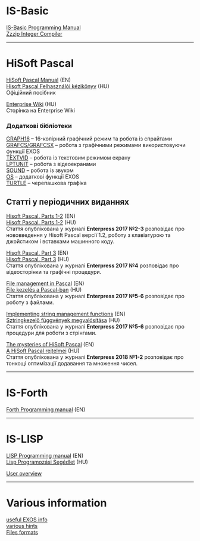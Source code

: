 # IS-Basic
[IS-Basic Programming Manual](is-basic_man-en/pr-is-basic.md)  
[Zzzip Integer Compiler](zzzip/zzzip-compiler.md)  

----  

# HiSoft Pascal
[HiSoft Pascal Manual](hisoft-pascal_man-en/pr-hspascal.md) (EN)  
[Hisoft Pascal Felhasználói kézikönyv](http://ep128.hu/Ep_Util/Hisoft_Pascal.htm) (HU)  
Офіційний посібник

[Enterprise Wiki](https://wiki.enterpriseforever.com/index.php?title=HiSoft_Pascal) (HU)  
Сторінка на Enterprise Wiki

### Додаткові бібліотеки
[GRAPH16](hisoft-pascal-hpu/graph16.hpu.md) – 16-колірний графічний режим та робота із спрайтами  
[GRAFCS/GRAFCSX](hisoft-pascal-hpu/grafcs.hpu.md) – робота з графічними режимами використовуючи функції EXOS  
[TEXTVID](hisoft-pascal-hpu/textvid.hpu.md) – робота із текстовим режимом екрану  
[LPTUNIT](hisoft-pascal-hpu/lptunit.hpu.md) – робота з відеоекранами  
[SOUND](hisoft-pascal-hpu/sound.hpu.md) – робота із звуком  
[OS](hisoft-pascal-hpu/os.hpu.md) – додаткові функції EXOS  
[TURTLE](hisoft-pascal-hpu/turtle.hpu.md) – черепашкова графіка  

## Статті у періодичних виданнях

[Hisoft Pascal. Parts 1-2](hisoft-pascal_enterpress/enterpress2017-2-3_en.md) (EN)  
[Hisoft Pascal. Parts 1-2](http://enterprise.iko.hu/magazines/Enterpress_2017_per_2-3.pdf#page=10) (HU)  
Стаття опублікована у журналі **Enterpress 2017 №2-3** розповідає про нововведення у Hisoft Pascal версії 1.2, роботу з клавіатурою та джойстиком і вставками машинного коду.

[Hisoft Pascal. Part 3](hisoft-pascal_enterpress/enterpress2017-4_en.md) (EN)  
[Hisoft Pascal. Part 3](http://enterprise.iko.hu/magazines/Enterpress_2017_per_4.pdf#page=11) (HU)  
Стаття опублікована у журналі **Enterpress 2017 №4** розповідає про відеосторінки та графічні процедури.

[File management in Pascal](hisoft-pascal_enterpress/enterpress2017-5-6_en.md) (EN)  
[File kezelés a Pascal-ban](http://enterprise.iko.hu/magazines/Enterpress_2017_per_5-6.pdf#page=8) (HU)  
Стаття опублікована у журналі **Enterpress 2017 №5-6** розповідає про роботу з файлами.

[Implementing string management functions](hisoft-pascal_enterpress/enterpress2017-5-6_en2.md) (EN)  
[Sztringkezelő függvények megvalósítása](http://enterprise.iko.hu/magazines/Enterpress_2017_per_5-6.pdf#page=9) (HU)  
Стаття опублікована у журналі **Enterpress 2017 №5-6** розповідає про процедури для роботи з стрінгами.

[The mysteries of HiSoft Pascal](hisoft-pascal_enterpress/enterpress2018-1-2_en.md) (EN)  
[A HiSoft Pascal rejtelmei](http://enterprise.iko.hu/magazines/Enterpress_2018_per_1.pdf#page=10) (HU)  
Стаття опублікована у журналі **Enterpress 2018 №1-2** розповідає про тонкощі оптимізації додавання та множення чисел.

----

# IS-Forth

[Forth Programming manual](http://enterprise.iko.hu/books/IS-FORTH.pdf) (EN)  

----

# IS-LISP

[LISP Programming manual](http://enterprise.iko.hu/books/IS-LISP_English.pdf) (EN)  
[Lisp Programozási Segédlet](http://ep128.hu/Ep_Konyv/Lisp.htm) (HU)  

[User overview](https://enterpriseforever.com/programming/lisp/)  

----  
# Various information
[useful EXOS info](exos-info/index.md)  
[various hints](tips-hints/tips-hints.md)  
[Files formats](tips-hints/tips-formats.md)  